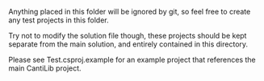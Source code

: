 Anything placed in this folder will be ignored by git, so feel free to create any test projects in this folder.

Try not to modify the solution file though, these projects should be kept separate from the main solution, and entirely contained in this directory.

Please see Test.csproj.example for an example project that references the main CantiLib project.